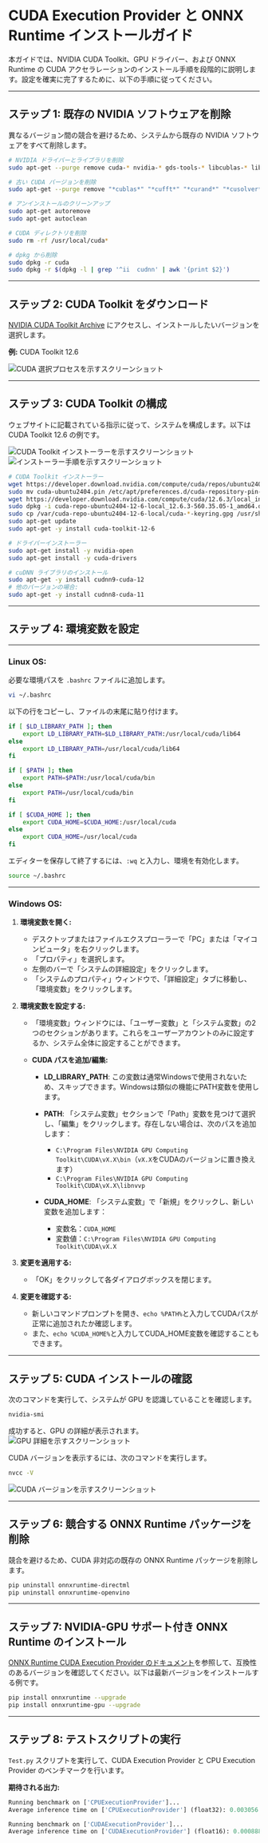 # CUDA Execution Provider と ONNX Runtime インストールガイド

本ガイドでは、NVIDIA CUDA Toolkit、GPU ドライバー、および ONNX Runtime の CUDA アクセラレーションのインストール手順を段階的に説明します。設定を確実に完了するために、以下の手順に従ってください。

---

## ステップ 1: 既存の NVIDIA ソフトウェアを削除

異なるバージョン間の競合を避けるため、システムから既存の NVIDIA ソフトウェアをすべて削除します。

```bash
# NVIDIA ドライバーとライブラリを削除
sudo apt-get --purge remove cuda-* nvidia-* gds-tools-* libcublas-* libcufft-* libcufile-* libcurand-* libcusolver-* libcusparse-* libnpp-* libnvidia-* libnvjitlink-* libnvjpeg-* nsight* nvidia-* libnvidia-* libcudnn7* libcudnn8* libcudnn9*

# 古い CUDA バージョンを削除
sudo apt-get --purge remove "*cublas*" "*cufft*" "*curand*" "*cusolver*" "*cusparse*" "*npp*" "*nvjpeg*" "cuda*" "nsight*"

# アンインストールのクリーンアップ
sudo apt-get autoremove
sudo apt-get autoclean

# CUDA ディレクトリを削除
sudo rm -rf /usr/local/cuda*

# dpkg から削除
sudo dpkg -r cuda
sudo dpkg -r $(dpkg -l | grep '^ii  cudnn' | awk '{print $2}')
```

---

## ステップ 2: CUDA Toolkit をダウンロード

[NVIDIA CUDA Toolkit Archive](https://developer.nvidia.com/cuda-toolkit-archive) にアクセスし、インストールしたいバージョンを選択します。

**例:** CUDA Toolkit 12.6

![CUDA 選択プロセスを示すスクリーンショット](https://github.com/DakeQQ/Tutorial-ONNX-Runtime-Execution-Providers/blob/main/screenshots/Screenshot%20from%202025-01-11%2012-02-42.png)

---

## ステップ 3: CUDA Toolkit の構成

ウェブサイトに記載されている指示に従って、システムを構成します。以下は CUDA Toolkit 12.6 の例です。

![CUDA Toolkit インストーラーを示すスクリーンショット](https://github.com/DakeQQ/Tutorial-ONNX-Runtime-Execution-Providers/blob/main/screenshots/Screenshot%20from%202025-01-11%2012-03-17.png)
![インストーラー手順を示すスクリーンショット](https://github.com/DakeQQ/Tutorial-ONNX-Runtime-Execution-Providers/blob/main/screenshots/Screenshot%20from%202025-01-11%2012-03-35.png)

```bash
# CUDA Toolkit インストーラー
wget https://developer.download.nvidia.com/compute/cuda/repos/ubuntu2404/x86_64/cuda-ubuntu2404.pin
sudo mv cuda-ubuntu2404.pin /etc/apt/preferences.d/cuda-repository-pin-600
wget https://developer.download.nvidia.com/compute/cuda/12.6.3/local_installers/cuda-repo-ubuntu2404-12-6-local_12.6.3-560.35.05-1_amd64.deb
sudo dpkg -i cuda-repo-ubuntu2404-12-6-local_12.6.3-560.35.05-1_amd64.deb
sudo cp /var/cuda-repo-ubuntu2404-12-6-local/cuda-*-keyring.gpg /usr/share/keyrings/
sudo apt-get update
sudo apt-get -y install cuda-toolkit-12-6

# ドライバーインストーラー
sudo apt-get install -y nvidia-open
sudo apt-get install -y cuda-drivers

# cuDNN ライブラリのインストール
sudo apt-get -y install cudnn9-cuda-12
# 他のバージョンの場合:
sudo apt-get -y install cudnn8-cuda-11
```

---

## ステップ 4: 環境変数を設定
---
### Linux OS: ###
必要な環境パスを `.bashrc` ファイルに追加します。

```bash
vi ~/.bashrc
```

以下の行をコピーし、ファイルの末尾に貼り付けます。

```bash
if [ $LD_LIBRARY_PATH ]; then
    export LD_LIBRARY_PATH=$LD_LIBRARY_PATH:/usr/local/cuda/lib64
else
    export LD_LIBRARY_PATH=/usr/local/cuda/lib64
fi

if [ $PATH ]; then
    export PATH=$PATH:/usr/local/cuda/bin
else
    export PATH=/usr/local/cuda/bin
fi

if [ $CUDA_HOME ]; then
    export CUDA_HOME=$CUDA_HOME:/usr/local/cuda
else
    export CUDA_HOME=/usr/local/cuda
fi
```

エディターを保存して終了するには、`:wq` と入力し、環境を有効化します。

```bash
source ~/.bashrc
```
---
### Windows OS: ###

1. **環境変数を開く:**
   - デスクトップまたはファイルエクスプローラーで「PC」または「マイコンピュータ」を右クリックします。
   - 「プロパティ」を選択します。
   - 左側のバーで「システムの詳細設定」をクリックします。
   - 「システムのプロパティ」ウィンドウで、「詳細設定」タブに移動し、「環境変数」をクリックします。

2. **環境変数を設定する:**
   - 「環境変数」ウィンドウには、「ユーザー変数」と「システム変数」の2つのセクションがあります。これらをユーザーアカウントのみに設定するか、システム全体に設定することができます。
   
   - **CUDA パスを追加/編集:**
     - **LD_LIBRARY_PATH**: この変数は通常Windowsで使用されないため、スキップできます。Windowsは類似の機能にPATH変数を使用します。
     
     - **PATH**: 「システム変数」セクションで「Path」変数を見つけて選択し、「編集」をクリックします。存在しない場合は、次のパスを追加します：
       - `C:\Program Files\NVIDIA GPU Computing Toolkit\CUDA\vX.X\bin`（`vX.X`をCUDAのバージョンに置き換えます）
       - `C:\Program Files\NVIDIA GPU Computing Toolkit\CUDA\vX.X\libnvvp`
     
     - **CUDA_HOME**: 「システム変数」で「新規」をクリックし、新しい変数を追加します：
       - 変数名：`CUDA_HOME`
       - 変数値：`C:\Program Files\NVIDIA GPU Computing Toolkit\CUDA\vX.X`

3. **変更を適用する:**
   - 「OK」をクリックして各ダイアログボックスを閉じます。

4. **変更を確認する:**
   - 新しいコマンドプロンプトを開き、`echo %PATH%`と入力してCUDAパスが正常に追加されたか確認します。
   - また、`echo %CUDA_HOME%`と入力してCUDA_HOME変数を確認することもできます。

---

## ステップ 5: CUDA インストールの確認

次のコマンドを実行して、システムが GPU を認識していることを確認します。

```bash
nvidia-smi
```

成功すると、GPU の詳細が表示されます。
![GPU 詳細を示すスクリーンショット](https://github.com/DakeQQ/Tutorial-ONNX-Runtime-Execution-Providers/blob/main/screenshots/Screenshot%20from%202025-01-11%2012-27-47.png)

CUDA バージョンを表示するには、次のコマンドを実行します。

```bash
nvcc -V
```

![CUDA バージョンを示すスクリーンショット](https://github.com/DakeQQ/Tutorial-ONNX-Runtime-Execution-Providers/blob/main/screenshots/Screenshot%20from%202025-01-11%2012-27-26.png)

---

## ステップ 6: 競合する ONNX Runtime パッケージを削除

競合を避けるため、CUDA 非対応の既存の ONNX Runtime パッケージを削除します。

```bash
pip uninstall onnxruntime-directml
pip uninstall onnxruntime-openvino
```

---

## ステップ 7: NVIDIA-GPU サポート付き ONNX Runtime のインストール

[ONNX Runtime CUDA Execution Provider のドキュメント](https://onnxruntime.ai/docs/execution-providers/CUDA-ExecutionProvider.html)を参照して、互換性のあるバージョンを確認してください。以下は最新バージョンをインストールする例です。

```bash
pip install onnxruntime --upgrade
pip install onnxruntime-gpu --upgrade
```

---

## ステップ 8: テストスクリプトの実行

`Test.py` スクリプトを実行して、CUDA Execution Provider と CPU Execution Provider のベンチマークを行います。

**期待される出力:**

```python
Running benchmark on ['CPUExecutionProvider']...
Average inference time on ['CPUExecutionProvider'] (float32): 0.003056 seconds per batch

Running benchmark on ['CUDAExecutionProvider']...
Average inference time on ['CUDAExecutionProvider'] (float16): 0.000888 seconds per batch
```



